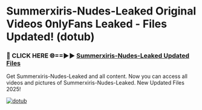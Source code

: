 # Summerxiris-Nudes-Leaked Original Videos 0nlyFans Leaked - Files Updated! (dotub)

<h3>🔴 CLICK HERE 🌐==►► <a href="https://tinyurl.com/yrmya6cz" rel="nofollow">Summerxiris-Nudes-Leaked Updated Files</a></h3>

Get Summerxiris-Nudes-Leaked and all content. Now you can access all videos and pictures of Summerxiris-Nudes-Leaked. New Updated Files 2025!

[![dotub](https://i.imgur.com/FMdXYCs.gif)](https://tinyurl.com/yrmya6cz)
